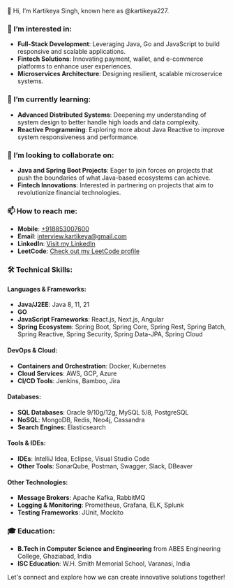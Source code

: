 👋 Hi, I’m Kartikeya Singh, known here as @kartikeya227.

### 👀 I’m interested in:
- **Full-Stack Development**: Leveraging Java, Go and JavaScript to build responsive and scalable applications.
- **Fintech Solutions**: Innovating payment, wallet, and e-commerce platforms to enhance user experiences.
- **Microservices Architecture**: Designing resilient, scalable microservice systems.

### 🌱 I’m currently learning:
- **Advanced Distributed Systems**: Deepening my understanding of system design to better handle high loads and data complexity.
- **Reactive Programming**: Exploring more about Java Reactive to improve system responsiveness and performance.

### 💞️ I’m looking to collaborate on:
- **Java and Spring Boot Projects**: Eager to join forces on projects that push the boundaries of what Java-based ecosystems can achieve.
- **Fintech Innovations**: Interested in partnering on projects that aim to revolutionize financial technologies.

### 📫 How to reach me:
- **Mobile**: [+918853007600](tel:+918853007600)
- **Email**: [interview.kartikeya@gmail.com](mailto:interview.kartikeya@gmail.com)
- **LinkedIn**: [Visit my LinkedIn](https://www.linkedin.com/in/kartikeya227)
- **LeetCode**: [Check out my LeetCode profile](https://leetcode.com/kartikeya227/)

### 🛠 Technical Skills:
#### Languages & Frameworks:
- **Java/J2EE**: Java 8, 11, 21
- **GO**
- **JavaScript Frameworks**: React.js, Next.js, Angular
- **Spring Ecosystem**: Spring Boot, Spring Core, Spring Rest, Spring Batch, Spring Reactive, Spring Security, Spring Data-JPA, Spring Cloud

#### DevOps & Cloud:
- **Containers and Orchestration**: Docker, Kubernetes
- **Cloud Services**: AWS, GCP, Azure
- **CI/CD Tools**: Jenkins, Bamboo, Jira

#### Databases:
- **SQL Databases**: Oracle 9/10g/12g, MySQL 5/8, PostgreSQL
- **NoSQL**: MongoDB, Redis, Neo4j, Cassandra
- **Search Engines**: Elasticsearch

#### Tools & IDEs:
- **IDEs**: IntelliJ Idea, Eclipse, Visual Studio Code
- **Other Tools**: SonarQube, Postman, Swagger, Slack, DBeaver

#### Other Technologies:
- **Message Brokers**: Apache Kafka, RabbitMQ
- **Logging & Monitoring**: Prometheus, Grafana, ELK, Splunk
- **Testing Frameworks**: JUnit, Mockito

### 🎓 Education:
- **B.Tech in Computer Science and Engineering** from ABES Engineering College, Ghaziabad, India
- **ISC Education**: W.H. Smith Memorial School, Varanasi, India

Let's connect and explore how we can create innovative solutions together!


<!---
kartikeya227/kartikeya227 is a ✨ special ✨ repository because its `README.md` (this file) appears on your GitHub profile.
You can click the Preview link to take a look at your changes.
--->
